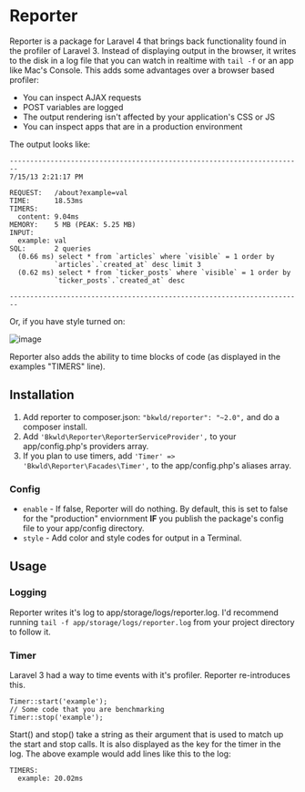 # Reporter

Reporter is a package for Laravel 4 that brings back functionality found in the profiler of Laravel 3.  Instead of displaying output in the browser, it writes to the disk in a log file that you can watch in realtime with `tail -f` or an app like Mac's Console.  This adds some advantages over a browser based profiler:

* You can inspect AJAX requests
* POST variables are logged
* The output rendering isn't affected by your application's CSS or JS
* You can inspect apps that are in a production environment

The output looks like:

```
------------------------------------------------------------------------
7/15/13 2:21:17 PM

REQUEST:   /about?example=val
TIME:      18.53ms
TIMERS:    
  content: 9.04ms
MEMORY:    5 MB (PEAK: 5.25 MB)
INPUT:     
  example: val
SQL:       2 queries
  (0.66 ms) select * from `articles` where `visible` = 1 order by
           `articles`.`created_at` desc limit 3
  (0.62 ms) select * from `ticker_posts` where `visible` = 1 order by
           `ticker_posts`.`created_at` desc

------------------------------------------------------------------------
```

Or, if you have style turned on:

![image](http://f.cl.ly/items/233e2H0V042S1L0v2r3m/Screen%20Shot%202013-07-15%20at%202.50.57%20PM.png)

Reporter also adds the ability to time blocks of code (as displayed in the examples "TIMERS" line).

## Installation

1. Add reporter to composer.json: `"bkwld/reporter": "~2.0",` and do a composer install.
2. Add `'Bkwld\Reporter\ReporterServiceProvider',` to your app/config.php's providers array.
3. If you plan to use timers, add `'Timer' => 'Bkwld\Reporter\Facades\Timer',` to the app/config.php's aliases array.

### Config

* `enable` - If false, Reporter will do nothing.  By default, this is set to false for the "production" enviornment **IF** you publish the package's config file to your app/config directory.
* `style` - Add color and style codes for output in a Terminal.

## Usage

### Logging

Reporter writes it's log to app/storage/logs/reporter.log.  I'd recommend running `tail -f app/storage/logs/reporter.log` from your project directory to follow it.

### Timer

Laravel 3 had a way to time events with it's profiler.  Reporter re-introduces this.

	Timer::start('example');
	// Some code that you are benchmarking
	Timer::stop('example');


Start() and stop() take a string as their argument that is used to match up the start and stop calls.  It is also displayed as the key for the timer in the log.  The above example would add lines like this to the log:

	TIMERS:
	  example: 20.02ms

